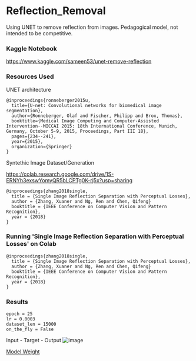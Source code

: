 # Reflection_Removal
Using UNET to remove reflection from images. Pedagogical model, not intended to be competitive.


### Kaggle Notebook

https://www.kaggle.com/sameen53/unet-remove-reflection


### Resources Used

UNET architecture
```
@inproceedings{ronneberger2015u,
  title={U-net: Convolutional networks for biomedical image segmentation},
  author={Ronneberger, Olaf and Fischer, Philipp and Brox, Thomas},
  booktitle={Medical Image Computing and Computer-Assisted Intervention--MICCAI 2015: 18th International Conference, Munich, Germany, October 5-9, 2015, Proceedings, Part III 18},
  pages={234--241},
  year={2015},
  organization={Springer}
}
```

Syntethic Image Dataset/Generation

https://colab.research.google.com/drive/1S-ERNYh3exswYomyQR5bLCPTg0K-rj5x?usp=sharing

```
@inproceedings{zhang2018single,
  title = {Single Image Reflection Separation with Perceptual Losses},
  author = {Zhang, Xuaner and Ng, Ren and Chen, Qifeng}
  booktitle = {IEEE Conference on Computer Vision and Pattern Recognition},
  year = {2018}
}
```



### Running 'Single Image Reflection Separation with Perceptual Losses' on Colab

```
@inproceedings{zhang2018single,
  title = {Single Image Reflection Separation with Perceptual Losses},
  author = {Zhang, Xuaner and Ng, Ren and Chen, Qifeng}
  booktitle = {IEEE Conference on Computer Vision and Pattern Recognition},
  year = {2018}
}
```

### Results
```
epoch = 25
lr = 0.0003
dataset_len = 15000
on_the_fly = False
```

Input - Target - Output
![image](https://github.com/PatchworkProgrammer/Reflection_Removal_DL/assets/83033987/712b5dac-2081-4861-a4a1-94ab4b71e207)

[Model Weight](https://www.kaggle.com/datasets/sameen53/unet-model15k)
